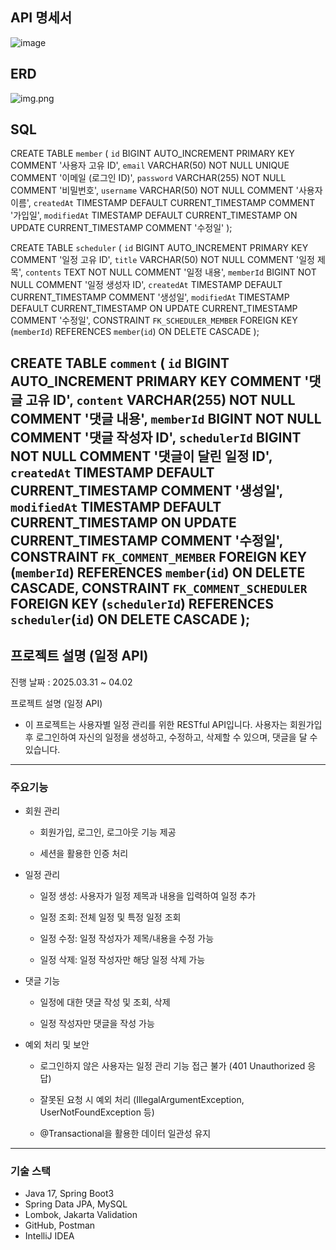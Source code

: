 ## API 명세서
![image](https://github.com/user-attachments/assets/6b4741ae-ca71-49ac-972e-ce67d8db15d2)

## ERD 
![img.png](img.png)
## SQL
CREATE TABLE `member` (
`id` BIGINT AUTO_INCREMENT PRIMARY KEY COMMENT '사용자 고유 ID',
`email` VARCHAR(50) NOT NULL UNIQUE COMMENT '이메일 (로그인 ID)',
`password` VARCHAR(255) NOT NULL COMMENT '비밀번호',
`username` VARCHAR(50) NOT NULL COMMENT '사용자 이름',
`createdAt` TIMESTAMP DEFAULT CURRENT_TIMESTAMP COMMENT '가입일',
`modifiedAt` TIMESTAMP DEFAULT CURRENT_TIMESTAMP ON UPDATE CURRENT_TIMESTAMP COMMENT '수정일'
);

CREATE TABLE `scheduler` (
`id` BIGINT AUTO_INCREMENT PRIMARY KEY COMMENT '일정 고유 ID',
`title` VARCHAR(50) NOT NULL COMMENT '일정 제목',
`contents` TEXT NOT NULL COMMENT '일정 내용',
`memberId` BIGINT NOT NULL COMMENT '일정 생성자 ID',
`createdAt` TIMESTAMP DEFAULT CURRENT_TIMESTAMP COMMENT '생성일',
`modifiedAt` TIMESTAMP DEFAULT CURRENT_TIMESTAMP ON UPDATE CURRENT_TIMESTAMP COMMENT '수정일',
CONSTRAINT `FK_SCHEDULER_MEMBER` FOREIGN KEY (`memberId`) REFERENCES `member`(`id`) ON DELETE CASCADE
);

CREATE TABLE `comment` (
`id` BIGINT AUTO_INCREMENT PRIMARY KEY COMMENT '댓글 고유 ID',
`content` VARCHAR(255) NOT NULL COMMENT '댓글 내용',
`memberId` BIGINT NOT NULL COMMENT '댓글 작성자 ID',
`schedulerId` BIGINT NOT NULL COMMENT '댓글이 달린 일정 ID',
`createdAt` TIMESTAMP DEFAULT CURRENT_TIMESTAMP COMMENT '생성일',
`modifiedAt` TIMESTAMP DEFAULT CURRENT_TIMESTAMP ON UPDATE CURRENT_TIMESTAMP COMMENT '수정일',
CONSTRAINT `FK_COMMENT_MEMBER` FOREIGN KEY (`memberId`) REFERENCES `member`(`id`) ON DELETE CASCADE,
CONSTRAINT `FK_COMMENT_SCHEDULER` FOREIGN KEY (`schedulerId`) REFERENCES `scheduler`(`id`) ON DELETE CASCADE
);
---

## 프로젝트 설명 (일정 API)
진행 날짜 : 2025.03.31 ~ 04.02

프로젝트 설명 (일정 API)

 - 이 프로젝트는 사용자별 일정 관리를 위한 RESTful API입니다. 사용자는 회원가입 후 로그인하여 자신의 일정을 생성하고, 수정하고, 삭제할 수 있으며, 댓글을 달 수 있습니다.
---
### 주요기능
- 회원 관리

    - 회원가입, 로그인, 로그아웃 기능 제공

    - 세션을 활용한 인증 처리

- 일정 관리

    - 일정 생성: 사용자가 일정 제목과 내용을 입력하여 일정 추가

    - 일정 조회: 전체 일정 및 특정 일정 조회

    - 일정 수정: 일정 작성자가 제목/내용을 수정 가능

    - 일정 삭제: 일정 작성자만 해당 일정 삭제 가능

- 댓글 기능

    - 일정에 대한 댓글 작성 및 조회, 삭제

    - 일정 작성자만 댓글을 작성 가능

- 예외 처리 및 보안

    - 로그인하지 않은 사용자는 일정 관리 기능 접근 불가 (401 Unauthorized 응답)

    - 잘못된 요청 시 예외 처리 (IllegalArgumentException, UserNotFoundException 등)

    - @Transactional을 활용한 데이터 일관성 유지
---

### 기술 스택
- Java 17, Spring Boot3
- Spring Data JPA, MySQL
- Lombok, Jakarta Validation
- GitHub, Postman
- IntelliJ IDEA

